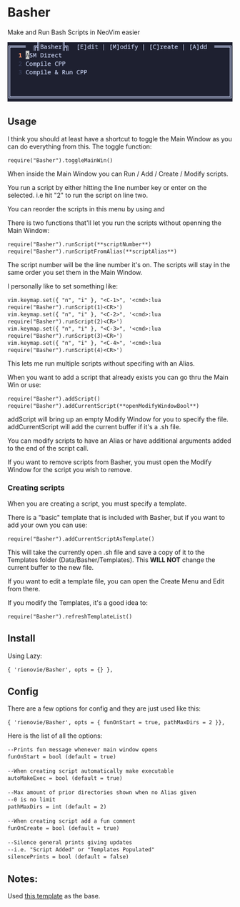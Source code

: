 # Basher
Make and Run Bash Scripts in NeoVim easier

![Basher](Basher.png)

## Usage

I think you should at least have a shortcut to toggle the Main Window as you can do everything from this.
The toggle function:

    require("Basher").toggleMainWin()

When inside the Main Window you can Run / Add / Create / Modify scripts.

You run a script by either hitting the line number key or enter on the selected. i.e hit "2" to run the script on line two.

You can reorder the scripts in this menu by using <Shift-U> and <Shift-D>

There is two functions that'll let you run the scripts without openning the Main Window:

    require("Basher").runScript(**scriptNumber**)
    require("Basher").runScriptFromAlias(**scriptAlias**)

The script number will be the line number it's on.
The scripts will stay in the same order you set them in the Main Window.

I personally like to set something like:

    vim.keymap.set({ "n", "i" }, "<C-1>", '<cmd>:lua require("Basher").runScript(1)<CR>')
    vim.keymap.set({ "n", "i" }, "<C-2>", '<cmd>:lua require("Basher").runScript(2)<CR>')
    vim.keymap.set({ "n", "i" }, "<C-3>", '<cmd>:lua require("Basher").runScript(3)<CR>')
    vim.keymap.set({ "n", "i" }, "<C-4>", '<cmd>:lua require("Basher").runScript(4)<CR>')
This lets me run multiple scripts without specifing with an Alias.

When you want to add a script that already exists you can go thru the Main Win or use:

    require("Basher").addScript()
    require("Basher").addCurrentScript(**openModifyWindowBool**)

addScript will bring up an empty Modify Window for you to specify the file.
addCurrentScript will add the current buffer if it's a .sh file.

You can modify scripts to have an Alias or have additional arguments added to the end of the script call.

If you want to remove scripts from Basher, you must open the Modify Window for the script you wish to remove.

### Creating scripts

When you are creating a script, you must specify a template.

There is a "basic" template that is included with Basher, but if you want to add your own you can use:

    require("Basher").addCurrentScriptAsTemplate()

This will take the currently open .sh file and save a copy of it to the Templates folder (Data/Basher/Templates).
This **WILL NOT** change the current buffer to the new file.

If you want to edit a template file, you can open the Create Menu and Edit from there.

If you modify the Templates, it's a good idea to:

    require("Basher").refreshTemplateList()

## Install

Using Lazy:

    { 'rienovie/Basher', opts = {} },

## Config

There are a few options for config and they are just used like this:

    { 'rienovie/Basher', opts = { funOnStart = true, pathMaxDirs = 2 }},

Here is the list of all the options:

    --Prints fun message whenever main window opens
    funOnStart = bool (default = true)

    --When creating script automatically make executable
    autoMakeExec = bool (default = true)

    --Max amount of prior directories shown when no Alias given
    --0 is no limit
    pathMaxDirs = int (default = 2)

    --When creating script add a fun comment
    funOnCreate = bool (default = true)

    --Silence general prints giving updates
    --i.e. "Script Added" or "Templates Populated"
    silencePrints = bool (default = false)

## Notes:

Used [this template](https://github.com/ellisonleao/nvim-plugin-template) as the base.
